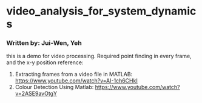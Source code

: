 # video_analysis_for_system_dynamics
### Written by: Jui-Wen, Yeh
this is a demo for video processing. 
Required point finding in every frame, and the x-y position
reference: 
1. Extracting frames from a video file in MATLAB: https://www.youtube.com/watch?v=AI-1ch6CHkI
2. Colour Detection Using Matlab: https://www.youtube.com/watch?v=2ASE9avOtgY
